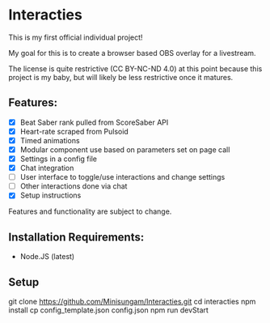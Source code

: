 # Interacties

This is my first official individual project!

My goal for this is to create a browser based OBS overlay for a livestream.

The license is quite restrictive \(CC BY-NC-ND 4.0\) at this point because this project is my baby, but will likely be less restrictive once it matures.

## Features:
- [x] Beat Saber rank pulled from ScoreSaber API
- [x] Heart-rate scraped from Pulsoid
- [x] Timed animations
- [x] Modular component use based on parameters set on page call
- [x] Settings in a config file
- [X] Chat integration
- [ ] User interface to toggle/use interactions and change settings
- [ ] Other interactions done via chat
- [X] Setup instructions

Features and functionality are subject to change.

## Installation Requirements:

- Node.JS (latest)

## Setup

git clone https://github.com/Minisungam/Interacties.git
cd interacties
npm install
cp config_template.json config.json
npm run devStart
